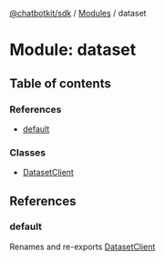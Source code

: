 [@chatbotkit/sdk](../README.md) / [Modules](../modules.md) / dataset

# Module: dataset

## Table of contents

### References

- [default](dataset.md#default)

### Classes

- [DatasetClient](../classes/dataset.DatasetClient.md)

## References

### default

Renames and re-exports [DatasetClient](../classes/dataset.DatasetClient.md)
